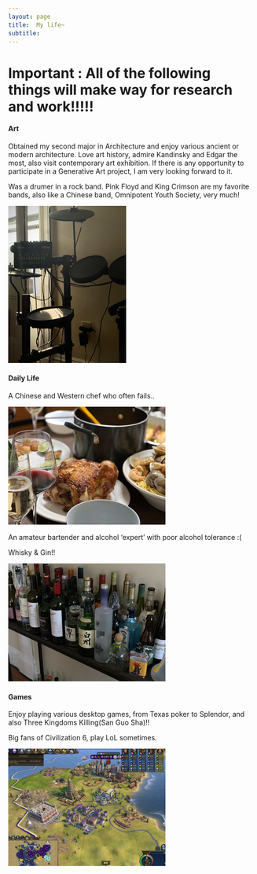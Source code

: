 ```yaml
---
layout: page
title:  My life~
subtitle: 
---
```


# Important : All of the following things will make way for research and work!!!!!

#### Art

Obtained my second major in Architecture and enjoy various ancient or modern architecture. 
Love art history, admire Kandinsky and Edgar the most, also visit contemporary art exhibition. If there is any opportunity to participate in a Generative Art project, I am very looking forward to it.

Was a drumer in a rock band. Pink Floyd and King Crimson are my favorite bands, also like a Chinese band, Omnipotent Youth Society, very much!

![Crepe](assets/img/“IMG_1351”小.png)


#### Daily Life

A Chinese and Western chef who often fails..

![Crepe](assets/img/“IMG_1675”小.png)

An amateur bartender and alcohol ‘expert’ with poor alcohol tolerance :( 

Whisky & Gin!!

![Crepe](assets/img/“IMG_1353”小.png)

#### Games

Enjoy playing various desktop games, from Texas poker to Splendor, and also Three Kingdoms Killing(San Guo Sha)!!

Big fans of Civilization 6, play LoL sometimes.

![Crepe](assets/img/“截屏2023-07-1200.32.07”小.png)





